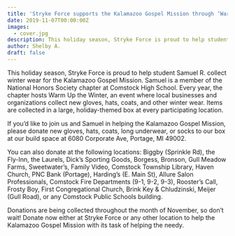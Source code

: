 ```yaml
---
title: 'Stryke Force supports the Kalamazoo Gospel Mission through ‘Warm Up the Winter’'
date: 2019-11-07T00:00:00Z
images:
  - cover.jpg
description: This holiday season, Stryke Force is proud to help student Samuel R. collect winter wear for the Kalamazoo Gospel Mission.
author: Shelby A.
draft: false
---
```


This holiday season, Stryke Force is proud to help student Samuel R. collect winter wear for the Kalamazoo Gospel Mission. Samuel is a member of the National Honors Society chapter at Comstock High School. Every year, the chapter hosts Warm Up the Winter, an event where local businesses and organizations collect new gloves, hats, coats, and other winter wear. Items are collected in a large, holiday-themed box at every participating location.

<!--more-->

If you’d like to join us and Samuel in helping the Kalamazoo Gospel Mission, please donate new gloves, hats, coats, long underwear, or socks to our box at our build space at 6080 Corporate Ave, Portage, MI 49002.

You can also donate at the following locations: Biggby (Sprinkle Rd), the Fly-Inn, the Laurels, Dick’s Sporting Goods, Borgess, Bronson, Gull Meadow Farms, Sweetwater’s, Family Video, Comstock Township Library, Haven Church, PNC Bank (Portage), Harding’s (E. Main St), Allure Salon Professionals, Comstock Fire Departments (9-1, 9-2, 9-3), Rooster’s Call, Frosty Boy, First Congregational Church, Brink Key & Chludzinski, Meijer (Gull Road), or any Comstock Public Schools building.

Donations are being collected throughout the month of November, so don’t wait! Donate now either at Stryke Force or any other location to help the Kalamazoo Gospel Mission with its task of helping the needy.
